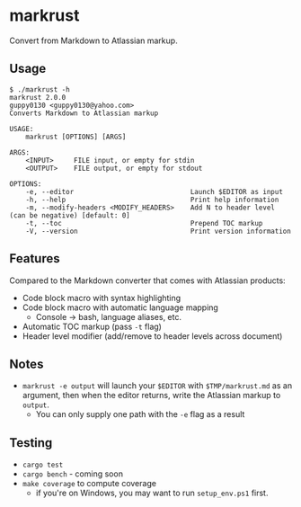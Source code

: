# markrust

Convert from Markdown to Atlassian markup.

## Usage

```console
$ ./markrust -h
markrust 2.0.0
guppy0130 <guppy0130@yahoo.com>
Converts Markdown to Atlassian markup

USAGE:
    markrust [OPTIONS] [ARGS]

ARGS:
    <INPUT>     FILE input, or empty for stdin
    <OUTPUT>    FILE output, or empty for stdout

OPTIONS:
    -e, --editor                             Launch $EDITOR as input
    -h, --help                               Print help information
    -m, --modify-headers <MODIFY_HEADERS>    Add N to header level (can be negative) [default: 0]
    -t, --toc                                Prepend TOC markup
    -V, --version                            Print version information
```

## Features

Compared to the Markdown converter that comes with Atlassian products:

* Code block macro with syntax highlighting
* Code block macro with automatic language mapping
  * Console -> bash, language aliases, etc.
* Automatic TOC markup (pass `-t` flag)
* Header level modifier (add/remove to header levels across document)

## Notes

* `markrust -e output` will launch your `$EDITOR` with `$TMP/markrust.md` as an
  argument, then when the editor returns, write the Atlassian markup to
  `output`.
  * You can only supply one path with the `-e` flag as a result

## Testing

* `cargo test`
* `cargo bench` - coming soon
* `make coverage` to compute coverage
  * if you're on Windows, you may want to run `setup_env.ps1` first.
